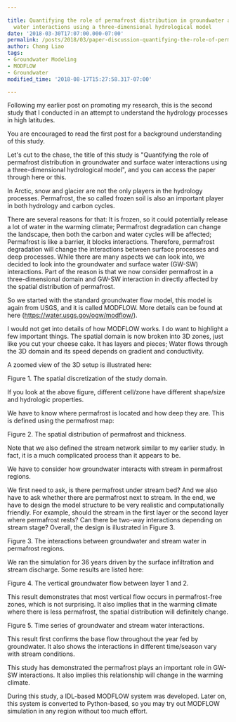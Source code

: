 ```yaml
---
 
title: Quantifying the role of permafrost distribution in groundwater and surface
  water interactions using a three-dimensional hydrological model
date: '2018-03-30T17:07:00.000-07:00'
permalink: /posts/2018/03/paper-discussion-quantifying-the-role-of-permafrost-in-groundwater-and-surface-water-interaction-using-a-3d-hydrologic-model/
author: Chang Liao
tags:
- Groundwater Modeling
- MODFLOW
- Groundwater
modified_time: '2018-08-17T15:27:58.317-07:00'

---
```


Following my earlier post on promoting my research, this is the second study that I conducted in an attempt to understand the hydrology processes in high latitudes.

You are encouraged to read the first post for a background understanding of this study.

Let's cut to the chase, the title of this study is "Quantifying the role of permafrost distribution in groundwater and surface water interactions using a three-dimensional hydrological model", and you can access the paper through here or this.

In Arctic, snow and glacier are not the only players in the hydrology processes. Permafrost, the so called frozen soil is also an important player in both hydrology and carbon cycles.

There are several reasons for that:
It is frozen, so it could potentially release a lot of water in the warming climate;
Permafrost degradation can change the landscape, then both the carbon and water cycles will be affected;
Permafrost is like a barrier, it blocks interactions. Therefore, permafrost degradation will change the interactions between surface processes and deep processes.
While there are many aspects we can look into, we decided to look into the groundwater and surface water (GW-SW) interactions. Part of the reason is that we now consider permafrost in a three-dimensional domain and GW-SW interaction in directly affected by the spatial distribution of permafrost.

So we started with the standard groundwater flow model, this model is again from USGS, and it is called MODFLOW. More details can be found at here (https://water.usgs.gov/ogw/modflow/).

I would not get into details of how MODFLOW works. I do want to highlight a few important things.
The spatial domain is now broken into 3D zones, just like you cut your cheese cake. It has layers and pieces;
Water flows through the 3D domain and its speed depends on gradient and conductivity.

A zoomed view of the 3D setup is illustrated here:

Figure 1. The spatial discretization of the study domain.


If you look at the above figure, different cell/zone have different shape/size and hydrologic properties.

We have to know where permafrost is located and how deep they are. This is defined using the permafrost map:

Figure 2. The spatial distribution of permafrost and thickness.

Note that we also defined the stream network similar to my earlier study. In fact, it is a much complicated process than it appears to be.

We have to consider how groundwater interacts with stream in permafrost regions.

We first need to ask, is there permafrost under stream bed?
And we also have to ask whether there are permafrost next to stream.
In the end, we have to design the model structure to be very realistic and computationally friendly. For example, should the stream in the first layer or the second layer where permafrost rests? Can there be two-way interactions depending on stream stage?
Overall, the design is illustrated in Figure 3. 

Figure 3. The interactions between groundwater and stream water in permafrost regions.


We ran the simulation for 36 years driven by the surface infiltration and stream discharge. Some results are listed here:

Figure 4. The vertical groundwater flow between layer 1 and 2.

 This result demonstrates that most vertical flow occurs in permafrost-free zones, which is not surprising. It also implies that in the warming climate where there is less permafrost, the spatial distribution will definitely change.

Figure 5. Time series of groundwater and stream water interactions.

This result first confirms the base flow throughout the year fed by groundwater. It also shows the interactions in different time/season vary with stream conditions.

This study has demonstrated the permafrost plays an important role in GW-SW interactions. It also implies this relationship will change in the warming climate.

During this study, a IDL-based MODFLOW system was developed. Later on, this system is converted to Python-based, so you may try out MODFLOW simulation in any region without too much effort.